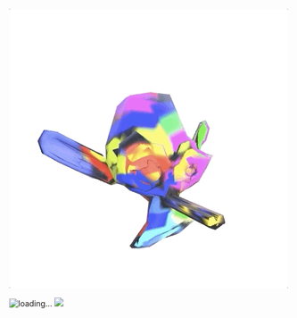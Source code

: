 ![](public/monkey5.gif)

<p>
        <img src={monkey5.gif} alt="loading..." />
        <img width="274" src="monkey5.gif" />

</p>